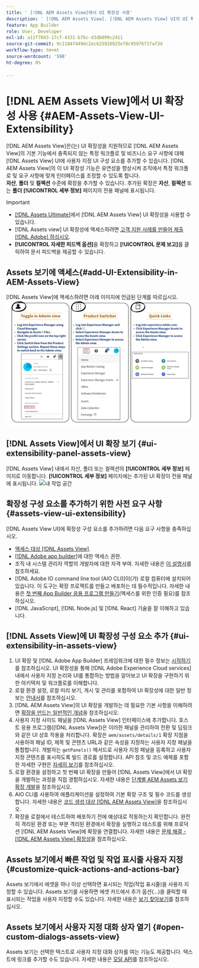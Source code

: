```yaml
---
title: ' [!DNL AEM Assets View]에서 UI 확장성 사용'
description: ' [!DNL AEM Assets View]. [!DNL AEM Assets View] UI의 UI 확장성 기능에 대해 알아봅니다. UI를 통해 특정 비즈니스 요구 사항을 충족하는 사용자 지정 UI 구성 요소를 추가할 수 있습니다.'
feature: App Builder
role: User, Developer
exl-id: a11f7043-17cf-4331-b76c-d3db099c2411
source-git-commit: 9c1104f449dc2ec625926925ef8c95976f1faf3d
workflow-type: tm+mt
source-wordcount: '598'
ht-degree: 0%

---
```


# [!DNL AEM Assets View]에서 UI 확장성 사용 {#AEM-Assets-View-UI-Extensibility}

[!DNL AEM Assets View]은(는) UI 확장성을 지원하므로 [!DNL AEM Assets View]의 기본 기능에서 충족되지 않는 특정 워크플로 및 비즈니스 요구 사항에 대해 [!DNL Assets View] UI에 사용자 지정 UI 구성 요소를 추가할 수 있습니다. [!DNL AEM Assets View]의 이 UI 확장성 기능은 유연성을 향상시켜 조직에서 특정 워크플로 및 요구 사항에 맞게 인터페이스를 조정할 수 있도록 합니다.\
**자산**, **폴더** 및 **컬렉션** 수준에 확장을 추가할 수 있습니다. 추가된 확장은 **자산**, **컬렉션** 또는 **폴더** **[!UICONTROL 세부 정보]** 페이지의 전용 패널에 표시됩니다.

>[!IMPORTANT]
>
> * [[!DNL Assets Ultimate]](/help/assets/assets-ultimate-overview.md)에서 [!DNL AEM Assets View] UI 확장성을 사용할 수 있습니다.
> * [!DNL Assets view] UI 확장성에 액세스하려면 [고객 지원 사례를 만들어 제출 [!DNL Adobe] 하십시오](https://helpx.adobe.com/kr/enterprise/using/support-for-experience-cloud.html).
> * **[!UICONTROL 자세한 피드백 옵션]**&#x200B;을 확장하고 **[!UICONTROL 문제 보고]**&#x200B;를 클릭하여 문서 피드백을 제공할 수 있습니다.

## <a id="1"></a> Assets 보기에 액세스{#add-UI-Extensibility-in-AEM-Assets-View}

[!DNL Assets View]에 액세스하려면 아래 이미지에 언급된 단계를 따르십시오.
![access-assets-view-ui](/help/assets/assets/access-assets-view.jpg)

## [!DNL Assets View]에서 UI 확장 보기 {#ui-extensibility-panel-assets-view}

[!DNL Assets View] 내에서 자산, 폴더 또는 컬렉션의 **[!UICONTROL 세부 정보]** 페이지로 이동합니다. **[!UICONTROL 세부 정보]** 페이지에는 추가된 UI 확장이 전용 패널에 표시됩니다.
![내 작업 공간](/help/assets/assets/my-workspace-assets-view3.png)

## 확장성 구성 요소를 추가하기 위한 사전 요구 사항{#assets-view-ui-extensibility}

[!DNL Assets View UI]에 확장성 구성 요소를 추가하려면 다음 요구 사항을 충족하십시오.

* [액세스 대상 [!DNL Assets View]](#1).
* [[!DNL Adobe app builder]](https://developer.adobe.com/app-builder/docs/overview/)에 대한 액세스 권한.
* 조직 내 시스템 관리자 역할의 개발자에 대한 자격 부여. 자세한 내용은 [이 설명서](https://developer.adobe.com/uix/docs/guides/get-access/)를 참조하세요.
* [!DNL Adobe IO command line tool (AIO CLI)]이(가) 로컬 컴퓨터에 설치되어 있습니다. 이 도구는 확장 프로젝트를 만들고 배포하는 데 필수적입니다. 자세한 내용은 [첫 번째 App Builder 응용 프로그램 만들기](https://developer.adobe.com/app-builder/docs/get_started/app_builder_get_started/first-app#local-environment-set-up)&#x200B;(액세스를 위한 인증 필요)를 참조하십시오.
* [!DNL JavaScript], [!DNL Node.js] 및 [!DNL React] 기술을 잘 이해하고 있습니다.

## [!DNL Assets View]에 UI 확장성 구성 요소 추가 {#ui-extensibility-in-assets-view}

1. UI 확장 및 [!DNL Adobe App Builder] 프레임워크에 대한 필수 정보는 [시작하기](https://developer.adobe.com/uix/docs/getting-started/)를 참조하십시오. UI 확장성을 통해 [!DNL Adobe Experience Cloud services] 내에서 사용자 지정 논리와 UI를 통합하는 방법을 알아보고 UI 확장을 구현하기 위한 아키텍처 및 워크플로를 이해합니다.
1. 로컬 환경 설정, 로컬 미리 보기, 게시 및 관리를 포함하여 UI 확장성에 대한 일반 정보는 [안내서](https://developer.adobe.com/uix/docs/guides/)를 참조하십시오.
1. [!DNL AEM Assets View]의 UI 확장을 개발하는 데 필요한 기본 사항을 이해하려면 [확장을 만드는 일반적인 개념](https://developer.adobe.com/uix/docs/services/aem-assets-view/api/commons/)을 참조하십시오.
1. 사용자 지정 사이드 패널을 [!DNL Assets View] 인터페이스에 추가합니다. 호스트 응용 프로그램([!DNL Assets View])은 이러한 패널을 관리하여 전환 및 딥링크와 같은 UI 상호 작용을 처리합니다. 확장은 `aem/assets/details/1` 확장 지점을 사용하여 패널 ID, 제목 및 콘텐츠 URL과 같은 속성을 지정하는 사용자 지정 패널을 통합합니다. 개발자는 `getPanels()` 메서드로 사용자 지정 패널을 등록하고 사용자 지정 콘텐츠를 표시하도록 빌드 경로를 설정합니다. API 참조 및 코드 예제를 포함한 자세한 구현은 [자세히 보기](https://developer.adobe.com/uix/docs/services/aem-assets-view/api/details-view/)를 참조하십시오.
1. 로컬 환경을 설정하고 첫 번째 UI 확장을 만들어 [!DNL Assets View]에서 UI 확장을 개발하는 과정을 직접 경험하십시오. 자세한 내용은 [단계별 AEM Assets 보기 확장 개발](https://developer.adobe.com/uix/docs/services/aem-assets-view/extension-development/)을 참조하십시오.
1. AIO CLI를 사용하여 애플리케이션을 설정하여 기본 확장 구조 및 필수 코드를 생성합니다. 자세한 내용은 [코드 생성 대상 [!DNL AEM Assets View]](https://developer.adobe.com/uix/docs/services/aem-assets-view/code-generation/)을 참조하십시오.
1. 확장을 로컬에서 테스트하여 배포하기 전에 예상대로 작동하는지 확인합니다. 완전히 격리된 환경 또는 부분 격리된 환경에서 확장을 실행하고 테스트를 위해 프로덕션 [!DNL AEM Assets View]에 확장을 연결합니다. 자세한 내용은 [문제 해결 - [!DNL AEM Assets View] 확장성](https://developer.adobe.com/uix/docs/services/aem-assets-view/debug/)을 참조하십시오.

## Assets 보기에서 빠른 작업 및 작업 표시줄 사용자 지정 {#customize-quick-actions-and-actions-bar}

Assets 보기에서 에셋을 하나 이상 선택하면 표시되는 작업(작업 표시줄)을 사용자 지정할 수 있습니다. Assets 보기를 사용하면 에셋 카드에서 추가 옵션(...)을 클릭할 때 표시되는 작업을 사용자 지정할 수도 있습니다. 자세한 내용은 [보기 찾아보기](https://developer.adobe.com/uix/docs/services/aem-assets-view/api/browse-view/)를 참조하십시오.

## Assets 보기에서 사용자 지정 대화 상자 열기 {#open-custom-dialogs-assets-view}

Assets 보기는 선택한 텍스트로 사용자 지정 대화 상자를 여는 기능도 제공합니다. 텍스트에 링크를 추가할 수도 있습니다. 자세한 내용은 [모달 API](https://developer.adobe.com/uix/docs/services/aem-assets-view/api/commons/#modal-api)를 참조하십시오.
